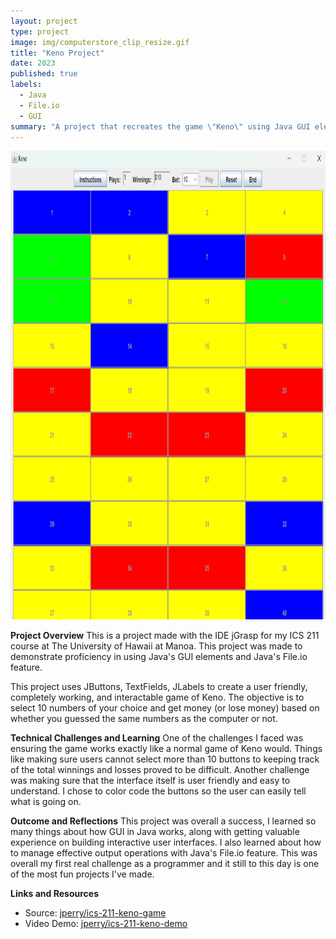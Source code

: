 ```yaml
---
layout: project
type: project
image: img/computerstore_clip_resize.gif
title: "Keno Project"
date: 2023
published: true
labels:
  - Java
  - File.io
  - GUI
summary: "A project that recreates the game \"Keno\" using Java GUI elements. Made for my ICS 211 course."
---
```

<img class="img-fluid" src="../img/keno.png" style="width: 1000px; height: 750px">

**Project Overview**
This is a project made with the IDE jGrasp for my ICS 211 course at The University of Hawaii at Manoa. This project was made to demonstrate proficiency in using Java's GUI elements and Java's File.io feature.

This project uses JButtons, TextFields, JLabels to create a user friendly, completely working, and interactable game of Keno. The objective is to select 10 numbers of your choice and get money (or lose money) based on whether you guessed the same numbers as the computer or not.

**Technical Challenges and Learning**
One of the challenges I faced was ensuring the game works exactly like a normal game of Keno would. Things like making sure users cannot select more than 10 buttons to keeping track of the total winnings and losses proved to be difficult. Another challenge was making sure that the interface itself is user friendly and easy to understand. I chose to color code the buttons so the user can easily tell what is going on.

**Outcome and Reflections**
This project was overall a success, I learned so many things about how GUI in Java works, along with getting valuable experience on building interactive user interfaces. I also learned about how to manage effective output operations with Java's File.io feature. This was overall my first real challenge as a programmer and it still to this day is one of the most fun projects I've made.

**Links and Resources**
- Source: <a href="https://github.com/jperry808/keno_game"><i class="large github icon "></i>jperry/ics-211-keno-game</a>
- Video Demo: <a href="https://youtu.be/G32Hf0j7oVI"><i class="large github icon "></i>jperry/ics-211-keno-demo</a>

